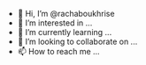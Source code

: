 - 👋 Hi, I’m @rachaboukhrise
- 👀 I’m interested in ...
- 🌱 I’m currently learning ...
- 💞️ I’m looking to collaborate on ...
- 📫 How to reach me ...

<!---
rachaboukhrise/rachaboukhrise is a ✨ special ✨ repository because its `README.md` (this file) appears on your GitHub profile.
You can click the Preview link to take a look at your changes.
--->
